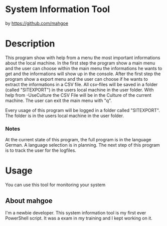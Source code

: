 # System Information Tool
by https://github.com/mahgoe

# Description
This program show with help from a menu the most important informations
about the local machine. In the first step the program show a main menu
and the user can choose within the main menu the informations he wants to get and
the informations will show up in the console.
After the first step the program show a export menu and the user can choose if he wants to extract the 
informations in a CSV file. All csv-files will be saved in a folder (called "SITEXPORT") in the users local machine in 
the user folder.
With help from -UseCulture the CSV File will be in the Culture of the current machine.
The user can exit the main menu with "q".

Every usage of this program will be logged in a folder called "SITEXPORT". The folder is in the users local machine in
the user folder.

### Notes
At the current state of this program, the full program is in the language German. A language selection is in planning.
The next step of this program is to track the user for the logfiles.

# Usage
You can use this tool for monitoring your system

## About mahgoe
I'm a newbie developer. This system information tool is my first ever PowerShell script. It was a exam in my training and I kept working on it.

